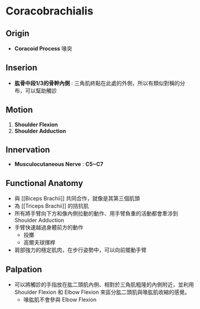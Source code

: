 # Coracobrachialis
## Origin
* **Coracoid Process** 喙突  

## Inserion
* **肱骨中段1/3的骨幹內側** : 三角肌終點在此處的外側，所以有類似對稱的分布，可以幫助觸診

## Motion
1. **Shoulder Flexion**
2. **Shoulder Adduction** 

## Innervation
* **Musculocutaneous Nerve** : **C5~C7** 

## Functional Anatomy
* 與 [[Biceps Brachii]] 共同合作，就像是其第三個肌頭
* 為 [[Triceps Brachii]] 的拮抗肌
* 所有將手臂向下方和像內側拉動的動作、用手臂負重的活動都會牽涉到 Shoulder Adduction
* 手臂快速越過身體前方的動作
	* 投擲
	* 高爾夫球揮桿
* 肩部強力的穩定肌肉，在步行姿勢中，可以向前擺動手臂

## Palpation
* 可以將觸診的手指放在肱二頭肌內側、相對於三角肌粗隆的內側附近，並利用 Shoulder Flexion 和 Elbow Flexion 來區分肱二頭肌與喙肱肌收縮的感覺。
	* 喙肱肌不會參與 Elbow Flexion